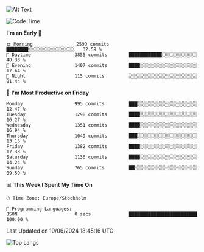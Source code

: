 ![Alt Text](https://media.tenor.com/3Gehha8RO-sAAAAC/goose-dance.gif)

<!--START_SECTION:waka-->
![Code Time](http://img.shields.io/badge/Code%20Time-159%20hrs%2048%20mins-blue)

**I'm an Early 🐤** 

```text
🌞 Morning                2599 commits        ████████░░░░░░░░░░░░░░░░░   32.59 % 
🌆 Daytime                3855 commits        ████████████░░░░░░░░░░░░░   48.33 % 
🌃 Evening                1407 commits        ████░░░░░░░░░░░░░░░░░░░░░   17.64 % 
🌙 Night                  115 commits         ░░░░░░░░░░░░░░░░░░░░░░░░░   01.44 % 
```
📅 **I'm Most Productive on Friday** 

```text
Monday                   995 commits         ███░░░░░░░░░░░░░░░░░░░░░░   12.47 % 
Tuesday                  1298 commits        ████░░░░░░░░░░░░░░░░░░░░░   16.27 % 
Wednesday                1351 commits        ████░░░░░░░░░░░░░░░░░░░░░   16.94 % 
Thursday                 1049 commits        ███░░░░░░░░░░░░░░░░░░░░░░   13.15 % 
Friday                   1382 commits        ████░░░░░░░░░░░░░░░░░░░░░   17.33 % 
Saturday                 1136 commits        ████░░░░░░░░░░░░░░░░░░░░░   14.24 % 
Sunday                   765 commits         ██░░░░░░░░░░░░░░░░░░░░░░░   09.59 % 
```


📊 **This Week I Spent My Time On** 

```text
🕑︎ Time Zone: Europe/Stockholm

💬 Programming Languages: 
JSON                     0 secs              █████████████████████████   100.00 % 
```


 Last Updated on 10/06/2024 18:45:16 UTC
<!--END_SECTION:waka-->

![Top Langs](https://github-readme-stats-rose-phi.vercel.app/api/top-langs/?username=jxncted\&layout=compact&hide=c,assembly,jupyter%20notebook)
